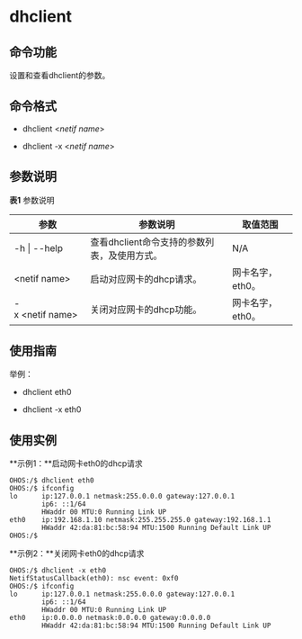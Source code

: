 # dhclient


## 命令功能

设置和查看dhclient的参数。


## 命令格式

- dhclient &lt;_netif name_&gt;

- dhclient -x &lt;_netif name_&gt;


## 参数说明

  **表1** 参数说明

| 参数 | 参数说明 | 取值范围 | 
| -------- | -------- | -------- |
| -h&nbsp;\|&nbsp;--help | 查看dhclient命令支持的参数列表，及使用方式。 | N/A | 
| &lt;netif&nbsp;name&gt; | 启动对应网卡的dhcp请求。 | 网卡名字，eth0。 | 
| -x&nbsp;&lt;netif&nbsp;name&gt; | 关闭对应网卡的dhcp功能。 | 网卡名字，eth0。 | 


## 使用指南

举例：

- dhclient eth0

- dhclient -x eth0


## 使用实例

**示例1：**启动网卡eth0的dhcp请求

  
```
OHOS:/$ dhclient eth0
OHOS:/$ ifconfig
lo      ip:127.0.0.1 netmask:255.0.0.0 gateway:127.0.0.1
        ip6: ::1/64
        HWaddr 00 MTU:0 Running Link UP
eth0    ip:192.168.1.10 netmask:255.255.255.0 gateway:192.168.1.1
        HWaddr 42:da:81:bc:58:94 MTU:1500 Running Default Link UP
OHOS:/$
```


**示例2：**关闭网卡eth0的dhcp请求


  
```
OHOS:/$ dhclient -x eth0
NetifStatusCallback(eth0): nsc event: 0xf0
OHOS:/$ ifconfig
lo      ip:127.0.0.1 netmask:255.0.0.0 gateway:127.0.0.1
        ip6: ::1/64
        HWaddr 00 MTU:0 Running Link UP
eth0    ip:0.0.0.0 netmask:0.0.0.0 gateway:0.0.0.0
        HWaddr 42:da:81:bc:58:94 MTU:1500 Running Default Link UP
```
